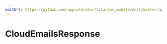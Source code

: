 ```yaml
---
editUrl: https://github.com/appcelerator/titanium_mobile/edit/master/apidoc/Modules/Cloud/Emails/Emails.yml
---
```

# CloudEmailsResponse

<TypeHeader/>

<ApiDocs/>

